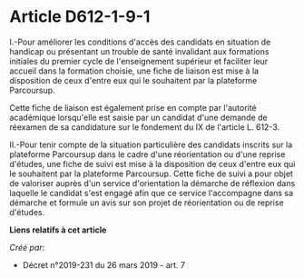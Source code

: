 # Article D612-1-9-1

I.-Pour améliorer les conditions d'accès des candidats en situation de handicap ou présentant un trouble de santé invalidant
aux formations initiales du premier cycle de l'enseignement supérieur et faciliter leur accueil dans la formation choisie,
une fiche de liaison est mise à la disposition de ceux d'entre eux qui le souhaitent par la plateforme Parcoursup.

Cette fiche de liaison est également prise en compte par l'autorité académique lorsqu'elle est saisie par un candidat d'une
demande de réexamen de sa candidature sur le fondement du IX de l'article L. 612-3.

II.-Pour tenir compte de la situation particulière des candidats inscrits sur la plateforme Parcoursup dans le cadre d'une
réorientation ou d'une reprise d'études, une fiche de suivi est mise à la disposition de ceux d'entre eux qui le souhaitent
par la plateforme Parcoursup. Cette fiche de suivi a pour objet de valoriser auprès d'un service d'orientation la démarche de
réflexion dans laquelle le candidat s'est engagé afin que ce service l'accompagne dans sa démarche et formule un avis sur son
projet de réorientation ou de reprise d'études.

**Liens relatifs à cet article**

_Créé par_:

  - Décret n°2019-231 du 26 mars 2019 - art. 7
